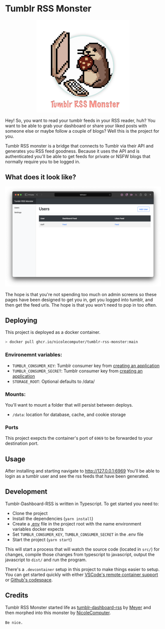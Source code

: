 # Tumblr RSS Monster

<p align="center">
  <img width="300" height="300" src="logo.png">
</p>

Hey! So, you want to read your tumblr feeds in your RSS reader, huh? You want to be able to grab your dashboard or share your liked posts with someone else or maybe follow a couple of blogs? Well this is the project for you.

Tumblr RSS monster is a bridge that connects to Tumblr via their API and generates you RSS feed goodness. Because it uses the API and is authenticated you'll be able to get feeds for private or NSFW blogs that normally require you to be logged in.

## What does it look like?

![Screen of admin page](demo.png)

The hope is that you're not spending too much on admin screens so these pages have been designed to get you in, get you logged into tumblr, and then get the feed urls. The hope is that you won't need to pop in too often.

## Deploying

This project is deployed as a docker container.

```bash
> docker pull ghcr.io/nicolecomputer/tumblr-rss-monster:main
```

### Environemnt variables:

- `TUMBLR_CONSUMER_KEY`: Tumblr consumer key from [creating an application](https://www.tumblr.com/oauth/apps)
- `TUMBLR_CONSUMER_SECRET`: Tumblr consumer key from [creating an application](https://www.tumblr.com/oauth/apps)
- `STORAGE_ROOT`: Optional defaults to /data/

### Mounts:

You'll want to mount a folder that will persist between deploys.

- `/data`: location for database, cache, and cookie storage

### Ports

This project exepcts the container's port of `6969` to be forwarded to your destination port.

## Usage

After installing and starting navigate to http://127.0.0.1:6969 You'll be able to login as a tumblr user and see the rss feeds that have been generated.

## Development

Tumblr-Dashboard-RSS is written in Typescript. To get started you need to:

- Clone the project
- Install the dependencies (`yarn install`)
- Create a [.env](https://www.npmjs.com/package/dotenv) file in the project root with the name environment variables docker expects
- Set `TUMBLR_CONSUMER_KEY`, `TUMBLR_CONSUMER_SECRET` in the .env file
- Start the project (`yarn start`)

This will start a process that will watch the source code (located in `src/`) for changes, compile those changes from typescript to javascript, output the javascript to `dist/` and run the program.

There's a `.devcontainer` setup in this project to make things easier to setup. You can get started quickly with either [VSCode's remote container support](https://marketplace.visualstudio.com/items?itemName=ms-vscode-remote.remote-containers) or [Github's codespace](https://github.com/features/codespaces).

## Credits

Tumblr RSS Monster started life as [tumblr-dashboard-rss](https://github.com/meyer/tumblr-dashboard-rss) by [Meyer](https://github.com/meyer) and then morphed into this monster by [NicoleComputer](https://github.com/meyer).

`Be nice.`
